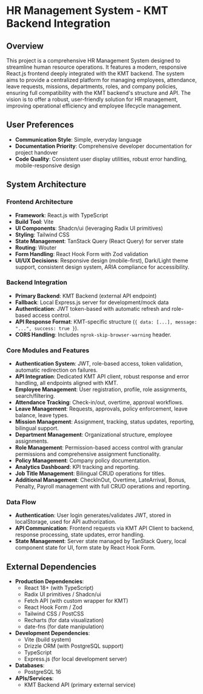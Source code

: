 # HR Management System - KMT Backend Integration

## Overview
This project is a comprehensive HR Management System designed to streamline human resource operations. It features a modern, responsive React.js frontend deeply integrated with the KMT backend. The system aims to provide a centralized platform for managing employees, attendance, leave requests, missions, departments, roles, and company policies, ensuring full compatibility with the KMT backend's structure and API. The vision is to offer a robust, user-friendly solution for HR management, improving operational efficiency and employee lifecycle management.

## User Preferences
- **Communication Style**: Simple, everyday language
- **Documentation Priority**: Comprehensive developer documentation for project handover
- **Code Quality**: Consistent user display utilities, robust error handling, mobile-responsive design

## System Architecture

### Frontend Architecture
- **Framework**: React.js with TypeScript
- **Build Tool**: Vite
- **UI Components**: Shadcn/ui (leveraging Radix UI primitives)
- **Styling**: Tailwind CSS
- **State Management**: TanStack Query (React Query) for server state
- **Routing**: Wouter
- **Form Handling**: React Hook Form with Zod validation
- **UI/UX Decisions**: Responsive design (mobile-first), Dark/Light theme support, consistent design system, ARIA compliance for accessibility.

### Backend Integration
- **Primary Backend**: KMT Backend (external API endpoint)
- **Fallback**: Local Express.js server for development/mock data
- **Authentication**: JWT token-based with automatic refresh and role-based access control.
- **API Response Format**: KMT-specific structure (`{ data: [...], message: "...", success: true }`).
- **CORS Handling**: Includes `ngrok-skip-browser-warning` header.

### Core Modules and Features
- **Authentication System**: JWT, role-based access, token validation, automatic redirection on failures.
- **API Integration**: Dedicated KMT API client, robust response and error handling, all endpoints aligned with KMT.
- **Employee Management**: User registration, profile, role assignments, search/filtering.
- **Attendance Tracking**: Check-in/out, overtime, approval workflows.
- **Leave Management**: Requests, approvals, policy enforcement, leave balance, leave types.
- **Mission Management**: Assignment, tracking, status updates, reporting, bilingual support.
- **Department Management**: Organizational structure, employee assignments.
- **Role Management**: Permission-based access control with granular permissions and comprehensive assignment functionality.
- **Policy Management**: Company policy documentation.
- **Analytics Dashboard**: KPI tracking and reporting.
- **Job Title Management**: Bilingual CRUD operations for titles.
- **Additional Management**: CheckInOut, Overtime, LateArrival, Bonus, Penalty, Payroll management with full CRUD operations and reporting.

### Data Flow
- **Authentication**: User login generates/validates JWT, stored in localStorage, used for API authorization.
- **API Communication**: Frontend requests via KMT API Client to backend, response processing, state updates, error handling.
- **State Management**: Server state managed by TanStack Query, local component state for UI, form state by React Hook Form.

## External Dependencies

- **Production Dependencies**:
    - React 18+ (with TypeScript)
    - Radix UI primitives / Shadcn/ui
    - Fetch API (with custom wrapper for KMT)
    - React Hook Form / Zod
    - Tailwind CSS / PostCSS
    - Recharts (for data visualization)
    - date-fns (for date manipulation)
- **Development Dependencies**:
    - Vite (build system)
    - Drizzle ORM (with PostgreSQL support)
    - TypeScript
    - Express.js (for local development server)
- **Databases**:
    - PostgreSQL 16
- **APIs/Services**:
    - KMT Backend API (primary external service)
```